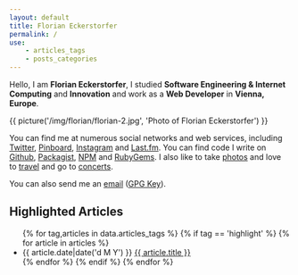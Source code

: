 ```yaml
---
layout: default
title: Florian Eckerstorfer
permalink: /
use:
    - articles_tags
    - posts_categories
---
```


Hello, I am **Florian Eckerstorfer**, I studied **Software Engineering &amp; Internet Computing** and **Innovation** and work as a **Web Developer** in **Vienna, Europe**.

{{ picture('/img/florian/florian-2.jpg', 'Photo of Florian Eckerstorfer') }}

You can find me at numerous social networks and web services, including
[Twitter](http://twitter.com/Florian_),
[Pinboard](https://pinboard.in/u:florian.eckerstorfer),
[Instagram](http://instagram.com/florian_) and
[Last.fm](http://www.last.fm/user/feredir)</a>.
You can find code I write on
[Github](https://github.com/florianeckerstorfer),
[Packagist](https://packagist.org/users/florianeckerstorfer/),
[NPM](https://www.npmjs.org/~florianeckerstorfer) and
[RubyGems](https://rubygems.org/profiles/florianeckerstorfer)</a>.
I also like to take [photos](http://42reasons.com) and love to [travel](/travel) and go to [concerts](/concerts).

You can also send me an [email](mailto:florian@eckerstorfer.co) ([GPG Key](/key.asc)).

## Highlighted Articles

<ul class="frontpage__articles">
{% for tag,articles in data.articles_tags %}
    {% if tag == 'highlight' %}
        {% for article in articles %}
        <li>
            <span class="article__header__date">{{ article.date|date('d M Y') }}</span>
            <a href="{{ article.url }}">{{ article.title }}</a>
        </li>
        {% endfor %}
    {% endif %}
{% endfor %}
</ul>

